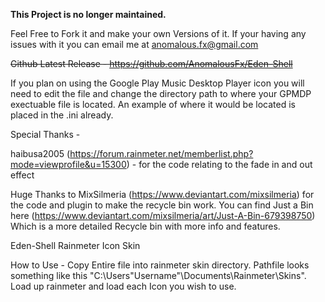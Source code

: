 <b>This Project is no longer maintained.</b>

Feel Free to Fork it and make your own Versions of it.
If your having any issues with it you can email me at anomalous.fx@gmail.com

<del>Github Latest Release - https://github.com/AnomalousFx/Eden-Shell</del>

If you plan on using the Google Play Music Desktop Player icon you will need to edit the file and change the directory path to where your GPMDP exectuable file is located. An example of where it would be located is placed in the .ini already. 

Special Thanks  - 

haibusa2005 (https://forum.rainmeter.net/memberlist.php?mode=viewprofile&u=15300) - for the code relating to the fade in and out effect

Huge Thanks to MixSilmeria (https://www.deviantart.com/mixsilmeria) for the code and plugin to make the recycle bin work. You can find Just a Bin here (https://www.deviantart.com/mixsilmeria/art/Just-A-Bin-679398750) Which is a more detailed Recycle bin with more info and features.


Eden-Shell
Rainmeter Icon Skin

How to Use - 
Copy Entire file into rainmeter skin directory. Pathfile looks something like this "C:\Users\"Username"\Documents\Rainmeter\Skins".
Load up rainmeter and load each Icon you wish to use.
